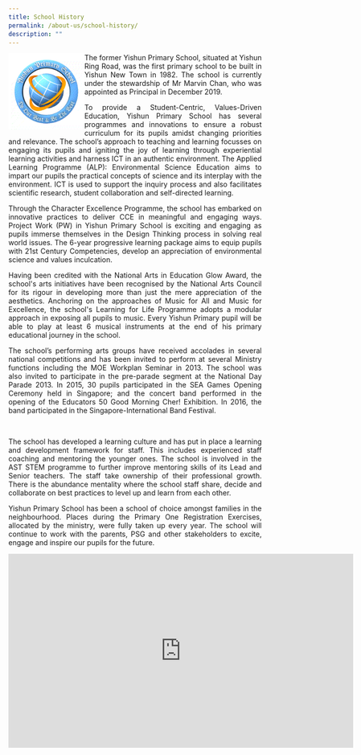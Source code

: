 ```yaml
---
title: School History
permalink: /about-us/school-history/
description: ""
---
```

<img src="/images/About%20us/Logo.gif" style="width:30%; float: left">

<p style="text-align: justify;">The former Yishun Primary School, situated at Yishun Ring Road, was the first primary school to be built in Yishun New Town in 1982. The school is currently under the stewardship of Mr Marvin Chan, who was appointed as Principal in December 2019. </p>

<p style="text-align: justify;">To provide a Student-Centric, Values-Driven Education, Yishun Primary School has several programmes and innovations to ensure a robust curriculum for its pupils amidst changing priorities and relevance. The school’s approach to teaching and learning focusses on engaging its pupils and igniting the joy of learning through experiential learning activities and harness ICT in an authentic environment. The Applied Learning Programme (ALP): Environmental Science Education aims to impart our pupils the practical concepts of science and its interplay with the environment. ICT is used to support the inquiry process and also facilitates scientific research, student collaboration and self-directed learning.</p>

<p style="text-align: justify;">Through the Character Excellence Programme, the school has embarked on innovative practices to deliver CCE in meaningful and engaging ways. Project Work (PW) in Yishun Primary School is exciting and engaging as pupils immerse themselves in the Design Thinking process in solving real world issues. The 6-year progressive learning package aims to equip pupils with 21st Century Competencies, develop an appreciation of environmental science and values inculcation. </p>

<p style="text-align: justify;">Having been credited with the National Arts in Education Glow Award, the school's arts initiatives have been recognised by the National Arts Council for its rigour in developing more than just the mere appreciation of the aesthetics. Anchoring on the approaches of Music for All and Music for Excellence, the school's Learning for Life Programme adopts a modular approach in exposing all pupils to music. Every Yishun Primary pupil will be able to play at least 6 musical instruments at the end of his primary educational journey in the school. </p>

<p style="text-align: justify;">The school’s performing arts groups have received accolades in several national competitions and has been invited to perform at several Ministry functions including the MOE Workplan Seminar in 2013. The school was also invited to participate in the pre-parade segment at the National Day Parade 2013. In 2015, 30 pupils participated in the SEA Games Opening Ceremony held in Singapore; and the concert band performed in the opening of the Educators 50 Good Morning Cher! Exhibition. In 2016, the band participated in the Singapore-International Band Festival.  </p>          

<p style="text-align: justify;">The school has developed a learning culture and has put in place a learning and development framework for staff. This includes experienced staff coaching and mentoring the younger ones. The school is involved in the AST STEM programme to further improve mentoring skills of its Lead and Senior teachers. The staff take ownership of their professional growth. There is the abundance mentality where the school staff share, decide and collaborate on best practices to level up and learn from each other.   </p>

<p style="text-align: justify;">Yishun Primary School has been a school of choice amongst families in the neighbourhood. Places during the Primary One Registration Exercises, allocated by the ministry, were fully taken up every year. The school will continue to work with the parents, PSG and other stakeholders to excite, engage and inspire our pupils for the future.</p>

<center><iframe width="686" height="386" src="https://www.youtube.com/embed/xgLMrqhmrGY" title="YouTube video player" frameborder="0" allow="accelerometer; autoplay; clipboard-write; encrypted-media; gyroscope; picture-in-picture; web-share" allowfullscreen></iframe></center>